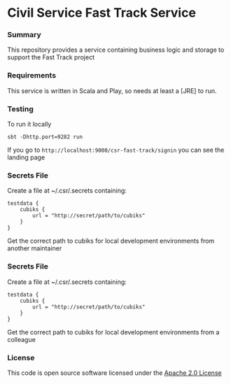 # Civil Service Fast Track Service

### Summary
This repository provides a service containing business logic and storage to support the Fast Track project

### Requirements
This service is written in Scala and Play, so needs at least a [JRE] to run.

### Testing
To run it locally
	
	sbt -Dhttp.port=9282 run
	

If you go to `http://localhost:9000/csr-fast-track/signin` you can see the landing page

### Secrets File

Create a file at ~/.csr/.secrets containing:

    testdata {
        cubiks {
            url = "http://secret/path/to/cubiks"
        }
    }

Get the correct path to cubiks for local development environments from another maintainer

### Secrets File

Create a file at ~/.csr/.secrets containing:

    testdata {
        cubiks {
            url = "http://secret/path/to/cubiks"
        }
    }

Get the correct path to cubiks for local development environments from a colleague

### License

This code is open source software licensed under the [Apache 2.0 License]("http://www.apache.org/licenses/LICENSE-2.0.html")
